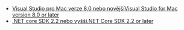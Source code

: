 * [<span data-ttu-id="f61ec-101">Visual Studio pro Mac verze 8,0 nebo novější</span><span class="sxs-lookup"><span data-stu-id="f61ec-101">Visual Studio for Mac version 8.0 or later</span></span>](https://visualstudio.microsoft.com/downloads/)
* [<span data-ttu-id="f61ec-102">.NET core SDK 2.2 nebo vyšší</span><span class="sxs-lookup"><span data-stu-id="f61ec-102">.NET Core SDK 2.2 or later</span></span>](https://www.microsoft.com/net/download/all)
